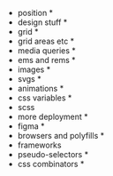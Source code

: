 - position *
- design stuff *
- grid *
- grid areas etc *
- media queries *
- ems and rems *
- images *
- svgs *
- animations *
- css variables *
- scss
- more deployment *
- figma *
- browsers and polyfills *
- frameworks
- pseudo-selectors *
- css combinators *